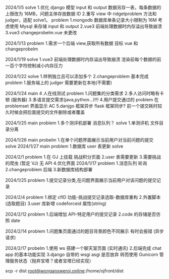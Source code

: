 2024/1/5
solve 1.优化 django 模型 input 和 output 数据另存一表，每条数据的上限改为 16MB，问题主体存放数据 ID 2.重写 view 中 ridgetproblem 方法和 judger，适配 solve1。
problem
1.mongodb 数据库单条记录大小限制为 16M 考虑使用 Mysql 来存储 input 和 output
2.vue3 前端处理数据时内存溢出导致崩溃
3.vue3 changeprobelm.vue 未更改

2024/1/13
problem 1.需求一个后端 view,获取所有数据 目标 vue 和 changeprobelm

2024/1/19
solve
1.vue3 前端处理数据时内存溢出导致崩溃 渲染前每个数据的前一百个字符控制减小内存压力

2024/1/22
solve 1.样例独立且可以添加多个
2.changeproblem 基本完成
problem 1.服务端上的 judger 需要更新在本地(不需要)

2024/1/24
main
4 人在线测试
problem 1.问题集的分类需求 2.多人访问时略有卡顿 (服务器) 3.多语言提交需求(java,python...)!!! 4.用户提交通过的 problem 在 problemset 界面显示 AC
5.danjgo 框架异步 flask 框架同步? 前一个提交耗时较久时候会把后面提交的文件删除或者覆盖

2024/1/25
main
problem 1.多个测评机部署 消息队列？
solve 1.单测评机 文件目录分离

2024/1/26
main
probelm 1.在单个问题界面展示当前用户对当前问题的提交
solve
2024/1/27
main
problem 1.数据库 user 表更新
solve

2024/2/1
problem 1.在 OJ 上挂载 挑战积分页面
2.user 表需要更新 3.需要挑战的爬虫 (暂定 VJ) 无 API 4.优化界面
2024/1/17
problem 1.消息队列 轮询
2.changeproblem 后端 3.新数据库结构部署

2024/1/25
problem 1.提交记录分类,在问题界面展示当前用户对该问题的提交记录

2024/2/4
problem 1.绑定 cfID 功能-挑战提交记录选取-数据库重构 2.外置脚本(选取题目)
3.user 库新增 codeforceid 属性(string)

2024/2/12
problem 1.后端增加 API-特定用户的提交记录
2.code 的存储是否仿照 date

2024/2/14
problem 1.问题集页面通过的题目背景颜色不同展示 有时会报错 (异步请求)

2024/2/17
probelm 1.使用 ws 搭建一个聊天室页面 (实时通讯) 2.后端完成 chat app 的基本功能实现
3.django 自带的 wsgi asgi 是否放弃 转而使用 Gunicorn 管理服务状态（抛弃宝塔？或者宝塔已经实现）

scp -r dist root@wongansweroj.online:/home/ojfront/dist
